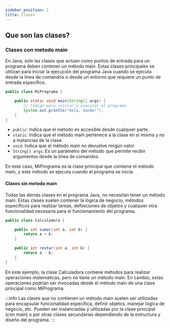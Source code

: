 ```yaml
---
sidebar_position: 1
title: Clases
---
```


## Que son las clases?


### Clases con metodo main
En Java, solo las clases que actúan como puntos de entrada para un programa deben contener un método main. Estas clases principales se utilizan para iniciar la ejecución del programa Java cuando se ejecuta desde la línea de comandos o desde un entorno que requiere un punto de entrada específico.

```java
public class MiPrograma {

    public static void main(String[] args) {
        // Código para iniciar y ejecutar el programa
        System.out.println("Hola, mundo!");
    }
}
```          
- `public`: Indica que el método es accesible desde cualquier parte.
- `static`: Indica que el método main pertenece a la clase en sí misma y no a instancias de la clase.
- `void`: Indica que el método main no devuelve ningún valor.
- `String[] args`: Es un parámetro del método que permite recibir argumentos desde la línea de comandos.

En este caso, MiPrograma es la clase principal que contiene el método main, y este método se ejecuta cuando el programa se inicia.


#### Clases sin metodo main
Todas las demás clases en el programa Java, no necesitan tener un método main. Estas clases suelen contener la lógica de negocio, métodos específicos para realizar tareas, definiciones de objetos y cualquier otra funcionalidad necesaria para el funcionamiento del programa.

```java
public class Calculadora {

    public int sumar(int a, int b) {
        return a + b;
    }

    public int restar(int a, int b) {
        return a - b;
    }
}
```
En este ejemplo, la clase Calculadora contiene métodos para realizar operaciones matemáticas, pero no tiene un método main. En cambio, estas operaciones podrían ser invocadas desde el método main de una clase principal como MiPrograma.

:::info
Las clases que no contienen un método main suelen ser utilizadas para encapsular funcionalidad específica, definir objetos, manejar lógica de negocio, etc. Pueden ser instanciadas y utilizadas por la clase principal (con main) o por otras clases secundarias dependiendo de la estructura y diseño del programa.
:::